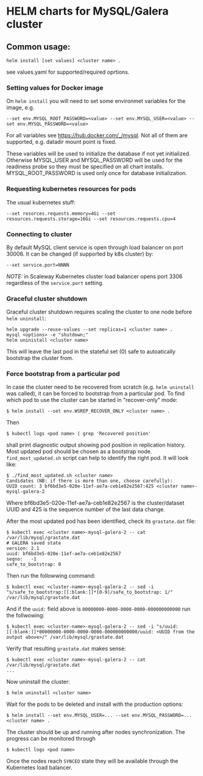 # HELM charts for MySQL/Galera cluster

## Common usage:
```
helm install [set values] <cluster name> .
```
see values.yaml for supported/required oprtions.

### Setting values for Docker image
On `helm install` you will need to set some environmet variables for the image, e.g.
```
--set env.MYSQL_ROOT_PASSWORD=<value> --set env.MYSQL_USER=<value> --set env.MYSQL_PASSWORD=<value>
```
For all variables see https://hub.docker.com/_/mysql. Not all of them are supported, e.g. datadir mount point is fixed.

These variables will be used to initialize the database if not yet initialized. Otherwise MYSQL_USER and MYSQL_PASSWORD will be used for the readiness probe so they must be specified on all chart installs. MYSQL_ROOT_PASSWORD is used only once for database initialization.

### Requesting kubernetes resources for pods
The usual kubernetes stuff:
```
--set resorces.requests.memory=4Gi --set resources.requests.storage=16Gi --set resources.requests.cpu=4
```

### Connecting to cluster
By default MySQL client service is open through load balancer on port 30006. It can be changed (if supported by k8s cluster) by:
```
--set service.port=NNNN
```
*NOTE:* in Scaleway Kubernetes cluster load balancer opens port 3306 regardless of the `service.port` setting.

### Graceful cluster shutdown
Graceful cluster shutdown requires scaling the cluster to one node before `helm uninstall`:
```
helm upgrade --reuse-values --set replicas=1 <cluster name> .
mysql <options> -e "shutdown;"
helm uninistall <cluster name>
```
This will leave the last pod in the stateful set (0) safe to autoatically bootstrap the cluster from.

### Force bootstrap from a particular pod
In case the cluster need to be recovered from scratch (e.g. `helm uninstall` was called), it can be forced to bootstrap from a particular pod. To find which pod to use the cluster can be started in "recover-only" mode:
```
$ helm install --set env.WSREP_RECOVER_ONLY <cluster name> .
```
Then
```
$ kubectl logs <pod name> | grep 'Recovered position'
```
shall print diagnostic output showing pod position in replication history. Most updated pod should be chosen as a bootstrap node.
`find_most_updated.sh` script can help to identify the right pod. It will look like:
```
$ ./find_most_updated.sh <cluster name>
Candidates (NB: if there is more than one, choose carefully):
UUID count: 3 bf6bd3e5-020e-11ef-ae7a-ceb1e82e2567:425 <cluster name>-mysql-galera-2
```
Where bf6bd3e5-020e-11ef-ae7a-ceb1e82e2567 is the cluster/dataset UUID and 425 is the sequence number of the last data change.

After the most updated pod has been identified, check its `grastate.dat` file:
```
$ kubectl exec <cluster name>-mysql-galera-2 -- cat /var/lib/mysql/grastate.dat
# GALERA saved state
version: 2.1
uuid: bf6bd3e5-020e-11ef-ae7a-ceb1e82e2567
seqno:   -1
safe_to_bootstrap: 0
```
Then run the followwing command:
```
$ kubectl exec <cluster-name>-mysql-galera-2 -- sed -i "s/safe_to_bootstrap:[[:blank:]]*[0-9]/safe_to_bootstrap: 1/" /var/lib/mysql/grastate.dat
```
And if the `uuid:` field above is `00000000-0000-0000-0000-000000000000` run the follwowing:
```
$ kubectl exec <cluster-name>-mysql-galera-2 -- sed -i "s/uuid:[[:blank:]]*00000000-0000-0000-0000-000000000000/uuid: <UUID from the output above>/" /var/lib/mysql/grastate.dat
```
Verify that resulting `grastate.dat` makes sense:
```
$ kubectl exec <cluster name>-mysql-galera-2 -- cat /var/lib/mysql/grastate.dat
...
```
Now uninstall the cluster:
```
$ helm uninstall <cluster name>
```
Wait for the pods to be deleted and install with the production options:
```
$ helm install --set env.MYSQL_USER=... --set env.MYSQL_PASSWORD=... <cluster name> .
```
The cluster should be up and running after nodes synchronization. The progress can be monitored through
```
$ kubectl logs <pod name>
```
Once the nodes reach `SYNCED` state they will be available through the Kubernetes load balancer.
